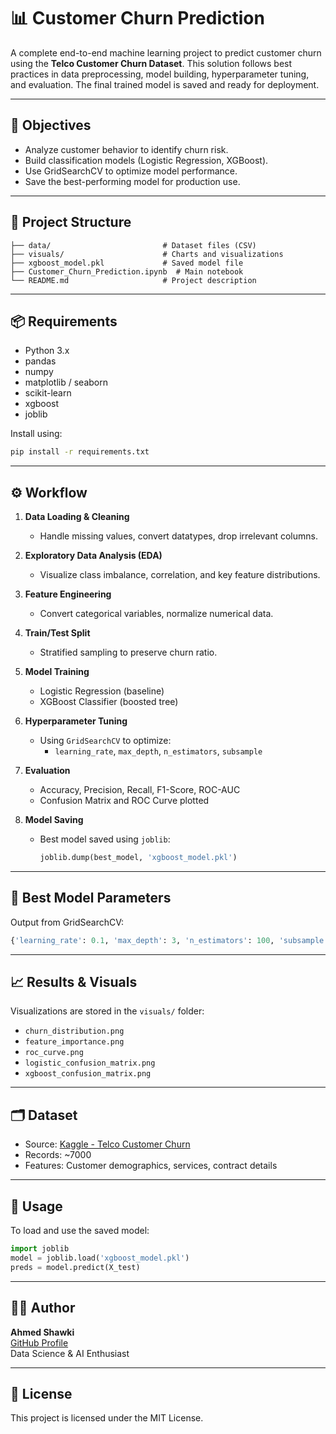 # 📊 Customer Churn Prediction

A complete end-to-end machine learning project to predict customer churn using the **Telco Customer Churn Dataset**. This solution follows best practices in data preprocessing, model building, hyperparameter tuning, and evaluation. The final trained model is saved and ready for deployment.

---

## 🧠 Objectives

- Analyze customer behavior to identify churn risk.
- Build classification models (Logistic Regression, XGBoost).
- Use GridSearchCV to optimize model performance.
- Save the best-performing model for production use.

---

## 📁 Project Structure

```
├── data/                         # Dataset files (CSV)
├── visuals/                      # Charts and visualizations
├── xgboost_model.pkl             # Saved model file
├── Customer_Churn_Prediction.ipynb  # Main notebook
└── README.md                     # Project description
```

---

## 📦 Requirements

- Python 3.x
- pandas
- numpy
- matplotlib / seaborn
- scikit-learn
- xgboost
- joblib

Install using:

```bash
pip install -r requirements.txt
```

---

## ⚙️ Workflow

1. **Data Loading & Cleaning**
   - Handle missing values, convert datatypes, drop irrelevant columns.

2. **Exploratory Data Analysis (EDA)**
   - Visualize class imbalance, correlation, and key feature distributions.

3. **Feature Engineering**
   - Convert categorical variables, normalize numerical data.

4. **Train/Test Split**
   - Stratified sampling to preserve churn ratio.

5. **Model Training**
   - Logistic Regression (baseline)
   - XGBoost Classifier (boosted tree)

6. **Hyperparameter Tuning**
   - Using `GridSearchCV` to optimize:
     - `learning_rate`, `max_depth`, `n_estimators`, `subsample`

7. **Evaluation**
   - Accuracy, Precision, Recall, F1-Score, ROC-AUC
   - Confusion Matrix and ROC Curve plotted

8. **Model Saving**
   - Best model saved using `joblib`:
     ```python
     joblib.dump(best_model, 'xgboost_model.pkl')
     ```

---

## 🧪 Best Model Parameters

Output from GridSearchCV:
```python
{'learning_rate': 0.1, 'max_depth': 3, 'n_estimators': 100, 'subsample': 1.0}
```

---

## 📈 Results & Visuals

Visualizations are stored in the `visuals/` folder:
- `churn_distribution.png`
- `feature_importance.png`
- `roc_curve.png`
- `logistic_confusion_matrix.png`
- `xgboost_confusion_matrix.png`

---

## 🗂 Dataset

- Source: [Kaggle - Telco Customer Churn](https://www.kaggle.com/datasets/blastchar/telco-customer-churn)
- Records: ~7000
- Features: Customer demographics, services, contract details

---

## 🚀 Usage

To load and use the saved model:

```python
import joblib
model = joblib.load('xgboost_model.pkl')
preds = model.predict(X_test)
```

---

## 👨‍💻 Author

**Ahmed Shawki**  
[GitHub Profile](https://github.com/ahmedsawki)  
Data Science & AI Enthusiast

---

## 📜 License

This project is licensed under the MIT License.
